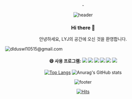 <div align="center">-
  
![header](https://capsule-render.vercel.app/api?type=waving&color=gradient&height=150&section=header&text=LYJ%20MAIN&fontSize=40&animation=fadeIn)

  ### Hi there 👋
안녕하세요, LYJ의 공간에 오신 것을 환영합니다.

<div style="display:flex;">
  <img src="https://img.shields.io/badge/Gmail-red??style=for-the-badge&logo=Gmail&logoColor=white">
  dlduswl10515@gmail.com
</div>


 #### 😄 사용 프로그램: <img src="https://img.shields.io/badge/figma-pink??style=for-the-badge&logo=figma&logoColor=white">  <img src="https://img.shields.io/badge/adobephotoshop-blue??style=for-the-badge&logo=adobephotoshop&logoColor=white">  <img src="https://img.shields.io/badge/adobeillustrator-orange??style=for-the-badge&logo=adobeillustrator&logoColor=white">  <img src="https://img.shields.io/badge/html5-coral??style=for-the-badge&logo=html5&logoColor=white">  <img src="https://img.shields.io/badge/css3-skyblue??style=for-the-badge&logo=css3&logoColor=blue">  <img src="https://img.shields.io/badge/javascript-yellow??style=for-the-badge&logo=javascript&logoColor=white">

[![Top Langs](https://github-readme-stats.vercel.app/api/top-langs/?username=LYJ-2023)](https://github.com/LYJ-2023/github-readme-stats)
![Anurag's GitHub stats](https://github-readme-stats.vercel.app/api?username=LYJ-2023)


![footer](https://capsule-render.vercel.app/api?type=waving&color=gradient&height=150&section=footer&text=&fontSize=40&animation=fadeIn)

[![Hits](https://hits.seeyoufarm.com/api/count/incr/badge.svg?url=https%3A%2F%2Fgithub.com%2Fochor%2Fochor&count_bg=%233DACC8&title_bg=%23131313&icon=azurepipelines.svg&icon_color=%23E7E7E7&title=%EB%B0%A9%EB%AC%B8%EC%9E%90%EC%88%98&edge_flat=false)](https://hits.seeyoufarm.com)
</div>

<!--
**LYJ-2023/LYJ-2023** is a ✨ _special_ ✨ repository because its `README.md` (this file) appears on your GitHub profile.

Here are some ideas to get you started:

- 🔭 I’m currently working on ...
- 🌱 I’m currently learning ...
- 👯 I’m looking to collaborate on ...
- 🤔 I’m looking for help with ...
- 💬 Ask me about ...
- 📫 How to reach me: ...
- 😄 Pronouns: ...
- ⚡ Fun fact: ...
-->
